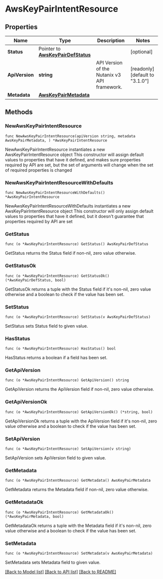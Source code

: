 # AwsKeyPairIntentResource

## Properties

Name | Type | Description | Notes
------------ | ------------- | ------------- | -------------
**Status** | Pointer to [**AwsKeyPairDefStatus**](AwsKeyPairDefStatus.md) |  | [optional] 
**ApiVersion** | **string** | API Version of the Nutanix v3 API framework. | [readonly] [default to "3.1.0"]
**Metadata** | [**AwsKeyPairMetadata**](AwsKeyPairMetadata.md) |  | 

## Methods

### NewAwsKeyPairIntentResource

`func NewAwsKeyPairIntentResource(apiVersion string, metadata AwsKeyPairMetadata, ) *AwsKeyPairIntentResource`

NewAwsKeyPairIntentResource instantiates a new AwsKeyPairIntentResource object
This constructor will assign default values to properties that have it defined,
and makes sure properties required by API are set, but the set of arguments
will change when the set of required properties is changed

### NewAwsKeyPairIntentResourceWithDefaults

`func NewAwsKeyPairIntentResourceWithDefaults() *AwsKeyPairIntentResource`

NewAwsKeyPairIntentResourceWithDefaults instantiates a new AwsKeyPairIntentResource object
This constructor will only assign default values to properties that have it defined,
but it doesn't guarantee that properties required by API are set

### GetStatus

`func (o *AwsKeyPairIntentResource) GetStatus() AwsKeyPairDefStatus`

GetStatus returns the Status field if non-nil, zero value otherwise.

### GetStatusOk

`func (o *AwsKeyPairIntentResource) GetStatusOk() (*AwsKeyPairDefStatus, bool)`

GetStatusOk returns a tuple with the Status field if it's non-nil, zero value otherwise
and a boolean to check if the value has been set.

### SetStatus

`func (o *AwsKeyPairIntentResource) SetStatus(v AwsKeyPairDefStatus)`

SetStatus sets Status field to given value.

### HasStatus

`func (o *AwsKeyPairIntentResource) HasStatus() bool`

HasStatus returns a boolean if a field has been set.

### GetApiVersion

`func (o *AwsKeyPairIntentResource) GetApiVersion() string`

GetApiVersion returns the ApiVersion field if non-nil, zero value otherwise.

### GetApiVersionOk

`func (o *AwsKeyPairIntentResource) GetApiVersionOk() (*string, bool)`

GetApiVersionOk returns a tuple with the ApiVersion field if it's non-nil, zero value otherwise
and a boolean to check if the value has been set.

### SetApiVersion

`func (o *AwsKeyPairIntentResource) SetApiVersion(v string)`

SetApiVersion sets ApiVersion field to given value.


### GetMetadata

`func (o *AwsKeyPairIntentResource) GetMetadata() AwsKeyPairMetadata`

GetMetadata returns the Metadata field if non-nil, zero value otherwise.

### GetMetadataOk

`func (o *AwsKeyPairIntentResource) GetMetadataOk() (*AwsKeyPairMetadata, bool)`

GetMetadataOk returns a tuple with the Metadata field if it's non-nil, zero value otherwise
and a boolean to check if the value has been set.

### SetMetadata

`func (o *AwsKeyPairIntentResource) SetMetadata(v AwsKeyPairMetadata)`

SetMetadata sets Metadata field to given value.



[[Back to Model list]](../README.md#documentation-for-models) [[Back to API list]](../README.md#documentation-for-api-endpoints) [[Back to README]](../README.md)


